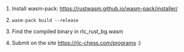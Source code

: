 1. Install wasm-pack: https://rustwasm.github.io/wasm-pack/installer/

2. `wasm-pack build --release`

3. Find the compiled binary in rlc_rust_bg.wasm

4. Submit on the site https://rlc-chess.com/programs :)
